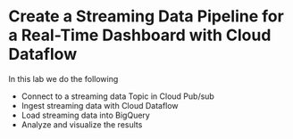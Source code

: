 # Create a Streaming Data Pipeline for a Real-Time Dashboard with Cloud Dataflow

In this lab we do the following 
-   Connect to a streaming data Topic in Cloud Pub/sub
-   Ingest streaming data with Cloud Dataflow
-   Load streaming data into BigQuery
-   Analyze and visualize the results



<!--stackedit_data:
eyJoaXN0b3J5IjpbNDU5Njc2MDUyLDEyNzEzMzIyNTNdfQ==
-->